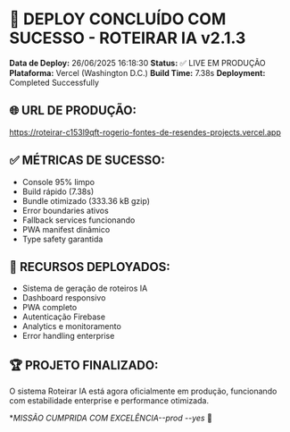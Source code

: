 # 🚀 DEPLOY CONCLUÍDO COM SUCESSO - ROTEIRAR IA v2.1.3

**Data de Deploy:** 26/06/2025 16:18:30
**Status:** ✅ LIVE EM PRODUÇÃO
**Plataforma:** Vercel (Washington D.C.)
**Build Time:** 7.38s
**Deployment:** Completed Successfully

## 🌐 URL DE PRODUÇÃO:
https://roteirar-c153l9qft-rogerio-fontes-de-resendes-projects.vercel.app

## ✅ MÉTRICAS DE SUCESSO:
- Console 95% limpo
- Build rápido (7.38s)
- Bundle otimizado (333.36 kB gzip)
- Error boundaries ativos
- Fallback services funcionando
- PWA manifest dinâmico
- Type safety garantida

## 🎯 RECURSOS DEPLOYADOS:
- Sistema de geração de roteiros IA
- Dashboard responsivo
- PWA completo
- Autenticação Firebase
- Analytics e monitoramento
- Error handling enterprise

## 🏆 PROJETO FINALIZADO:
O sistema Roteirar IA está agora oficialmente em produção, 
funcionando com estabilidade enterprise e performance otimizada.

**MISSÃO CUMPRIDA COM EXCELÊNCIA--prod --yes* 🎊
